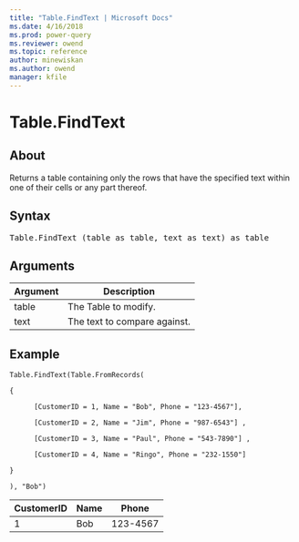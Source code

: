 ```yaml
---
title: "Table.FindText | Microsoft Docs"
ms.date: 4/16/2018
ms.prod: power-query
ms.reviewer: owend
ms.topic: reference
author: minewiskan
ms.author: owend
manager: kfile
---
```

# Table.FindText

  
## About  
Returns a table containing only the rows that have the specified text within one of their cells or any part thereof.  
  
## Syntax

<pre>
Table.FindText (table as table, text as text) as table  
</pre>
  
## Arguments  
  
|Argument|Description|  
|------------|---------------|  
|table|The Table to modify.|  
|text|The text to compare against.|  
  
## Example  
  
```powerquery-m
Table.FindText(Table.FromRecords(  
  
{  
  
      [CustomerID = 1, Name = "Bob", Phone = "123-4567"],  
  
      [CustomerID = 2, Name = "Jim", Phone = "987-6543"] ,  
  
      [CustomerID = 3, Name = "Paul", Phone = "543-7890"] ,  
  
      [CustomerID = 4, Name = "Ringo", Phone = "232-1550"]  
  
}  
  
), "Bob")  
```  
  
|CustomerID|Name|Phone|  
|--------------|--------|---------|  
|1|Bob|123-4567|  
  
